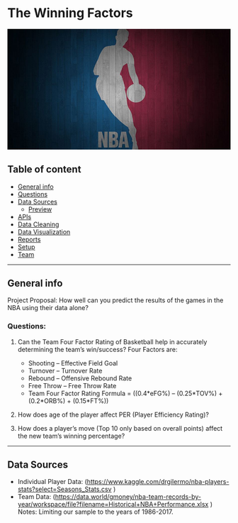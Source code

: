 # The Winning Factors


![NBA Court](/Images/basketballcourt.png)

## Table of content

* [General info](#general-info)
* [Questions](#questions)
* [Data Sources](#data_sources)
    * [Preview](#preview)
* [APIs](#APIs)
* [Data Cleaning](#Data_Cleaning)
* [Data Visualization](#Data_Visualization)
* [Reports](#reports)
* [Setup](#setup)
* [Team](#team)
****

## **General info**

Project Proposal: How well can you predict the results of the games in the NBA using their data alone?

### Questions:

1. Can the Team Four Factor Rating of Basketball help in accurately determining the team’s win/success? Four Factors are:
    * Shooting – Effective Field Goal
    * Turnover – Turnover Rate
    * Rebound – Offensive Rebound Rate
    * Free Throw – Free Throw Rate
    * Team Four Factor Rating Formula = ((0.4\*eFG%) – (0.25\*TOV%) + (0.2\*ORB%) + (0.15\*FT%))

2. How does age of the player affect PER (Player Efficiency Rating)?
3. How does a player’s move (Top 10 only based on overall points) affect the new team’s winning percentage?

****

## **Data Sources**

* Individual Player Data: (https://www.kaggle.com/drgilermo/nba-players-stats?select=Seasons_Stats.csv
)  
* Team Data:  (https://data.world/gmoney/nba-team-records-by-year/workspace/file?filename=Historical+NBA+Performance.xlsx
)  
Notes: Limiting our sample to the years of 1986-2017.
